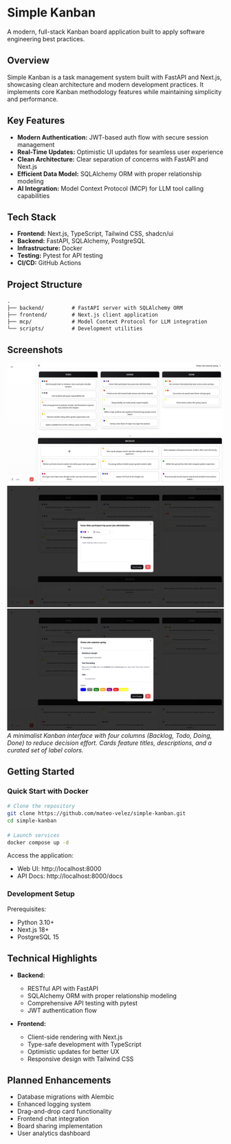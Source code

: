 # Simple Kanban

A modern, full-stack Kanban board application built to apply software engineering best practices.

## Overview

Simple Kanban is a task management system built with FastAPI and Next.js, showcasing clean architecture and modern development practices. It implements core Kanban methodology features while maintaining simplicity and performance.

## Key Features

- **Modern Authentication:** JWT-based auth flow with secure session management
- **Real-Time Updates:** Optimistic UI updates for seamless user experience
- **Clean Architecture:** Clear separation of concerns with FastAPI and Next.js
- **Efficient Data Model:** SQLAlchemy ORM with proper relationship modeling
- **AI Integration:** Model Context Protocol (MCP) for LLM tool calling capabilities

## Tech Stack

- **Frontend:** Next.js, TypeScript, Tailwind CSS, shadcn/ui
- **Backend:** FastAPI, SQLAlchemy, PostgreSQL
- **Infrastructure:** Docker
- **Testing:** Pytest for API testing
- **CI/CD:** GitHub Actions

## Project Structure

```
.
├── backend/         # FastAPI server with SQLAlchemy ORM
├── frontend/        # Next.js client application
├── mcp/             # Model Context Protocol for LLM integration
└── scripts/         # Development utilities
```

## Screenshots

![Kanban Board View](./docs/assets/board.png)
![Kanban Card View](./docs/assets/card.png)
![Kanban Board Details View](./docs/assets/board_dialog.png)
_A minimalist Kanban interface with four columns (Backlog, Todo, Doing, Done) to reduce decision effort. Cards feature titles, descriptions, and a curated set of label colors._

## Getting Started

### Quick Start with Docker

```bash
# Clone the repository
git clone https://github.com/mateo-velez/simple-kanban.git
cd simple-kanban

# Launch services
docker compose up -d
```

Access the application:

- Web UI: http://localhost:8000
- API Docs: http://localhost:8000/docs

### Development Setup

Prerequisites:

- Python 3.10+
- Next.js 18+
- PostgreSQL 15

## Technical Highlights

- **Backend:**

  - RESTful API with FastAPI
  - SQLAlchemy ORM with proper relationship modeling
  - Comprehensive API testing with pytest
  - JWT authentication flow

- **Frontend:**
  - Client-side rendering with Next.js
  - Type-safe development with TypeScript
  - Optimistic updates for better UX
  - Responsive design with Tailwind CSS

## Planned Enhancements

- Database migrations with Alembic
- Enhanced logging system
- Drag-and-drop card functionality
- Frontend chat integration
- Board sharing implementation
- User analytics dashboard
